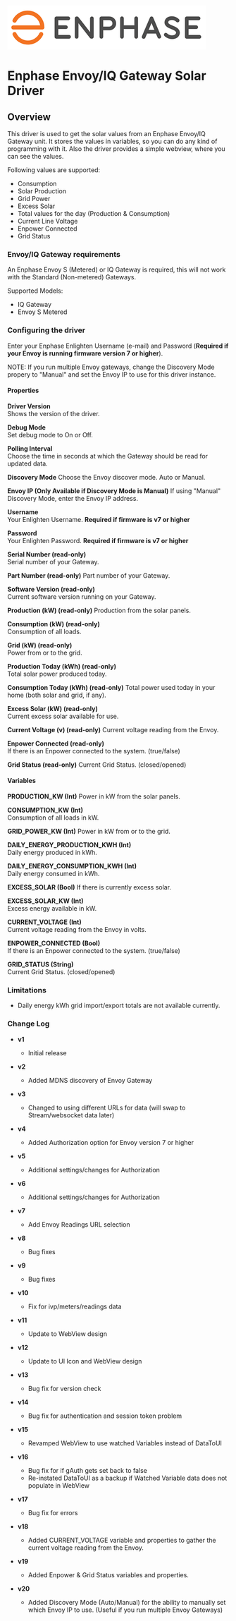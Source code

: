 ![Enphase Logo](./icons/enphase_logo.png)

# Enphase Envoy/IQ Gateway Solar Driver

## Overview

This driver is used to get the solar values from an Enphase Envoy/IQ Gateway unit. It stores the values in variables, so you can do any kind of programming with it. Also the driver provides a simple webview, where you can see the values.

Following values are supported:
- Consumption
- Solar Production
- Grid Power
- Excess Solar
- Total values for the day (Production & Consumption)
- Current Line Voltage
- Enpower Connected
- Grid Status

### Envoy/IQ Gateway requirements

An Enphase Envoy S (Metered) or IQ Gateway is required, this will not work with the Standard (Non-metered) Gateways.

Supported Models:
- IQ Gateway
- Envoy S Metered

### Configuring the driver

Enter your Enphase Enlighten Username (e-mail) and Password (**Required if your Envoy is running firmware version 7 or higher**).

NOTE: If you run multiple Envoy gateways, change the Discovery Mode propery to "Manual" and set the Envoy IP to use for this driver instance.

#### Properties

**Driver Version**	
Shows the version of the driver.

**Debug Mode**	
Set debug mode to On or Off.

**Polling Interval**	
Choose the time in seconds at which the Gateway should be read for updated data.

**Discovery Mode**
Choose the Envoy discover mode.  Auto or Manual.

**Envoy IP (Only Available if Discovery Mode is Manual)** 
If using "Manual" Discovery Mode, enter the Envoy IP address.

**Username**	
Your Enlighten Username. **Required if firmware is v7 or higher**

**Password**	
Your Enlighten Password. **Required if firmware is v7 or higher**

**Serial Number (read-only)**	
Serial number of your Gateway.

**Part Number (read-only)**	
Part number of your Gateway.

**Software Version (read-only)**	
Current software version running on your Gateway.

**Production (kW) (read-only)**	
Production from the solar panels.

**Consumption (kW) (read-only)**	
Consumption of all loads.

**Grid (kW) (read-only)**	
Power from or to the grid.

**Production Today (kWh) (read-only)**	
Total solar power produced today.

**Consumption Today (kWh) (read-only)**	
Total power used today in your home (both solar and grid, if any).

**Excess Solar (kW) (read-only)**	
Current excess solar available for use.

**Current Voltage (v) (read-only)**	
Current voltage reading from the Envoy.

**Enpower Connected (read-only)**	
If there is an Enpower connected to the system. (true/false)

**Grid Status (read-only)**	
Current Grid Status. (closed/opened)

#### Variables

**PRODUCTION_KW (Int)**	
Power in kW from the solar panels.  

**CONSUMPTION_KW (Int)**	
Consumption of all loads in kW.

**GRID_POWER_KW (Int)**	
Power in kW from or to the grid.  

**DAILY_ENERGY_PRODUCTION_KWH (Int)**	
Daily energy produced in kWh.  

**DAILY_ENERGY_CONSUMPTION_KWH (Int)**	
Daily energy consumed in kWh.  

**EXCESS_SOLAR (Bool)**	
If there is currently excess solar.

**EXCESS_SOLAR_KW (Int)**	
Excess energy available in kW.

**CURRENT_VOLTAGE (Int)**	
Current voltage reading from the Envoy in volts.

**ENPOWER_CONNECTED (Bool)**	
If there is an Enpower connected to the system. (true/false)

**GRID_STATUS (String)**	
Current Grid Status. (closed/opened)

### Limitations

- Daily energy kWh grid import/export totals are not available currently.

### Change Log

- **v1**
  - Initial release
  
- **v2**
  - Added MDNS discovery of Envoy Gateway
  
- **v3**
  - Changed to using different URLs for data (will swap to Stream/websocket data later)

- **v4**
  - Added Authorization option for Envoy version 7 or higher

- **v5**
  - Additional settings/changes for Authorization

- **v6**
  - Additional settings/changes for Authorization

- **v7**
  - Add Envoy Readings URL selection
  
- **v8**
  - Bug fixes
  
- **v9**
  - Bug fixes

- **v10**
  - Fix for ivp/meters/readings data
  
- **v11**
  - Update to WebView design

- **v12**
  - Update to UI Icon and WebView design

- **v13**
  - Bug fix for version check

- **v14**
  - Bug fix for authentication and session token problem

- **v15**
  - Revamped WebView to use watched Variables instead of DataToUI

- **v16**
  - Bug fix for if gAuth gets set back to false
  - Re-instated DataToUI as a backup if Watched Variable data does not populate in WebView

- **v17**
  - Bug fix for errors

- **v18**
  - Added CURRENT_VOLTAGE variable and properties to gather the current voltage reading from the Envoy.

- **v19**
  - Added Enpower & Grid Status variables and properties.

- **v20**
  - Added Discovery Mode (Auto/Manual) for the ability to manually set which Envoy IP to use. (Useful if you run multiple Envoy Gateways)
